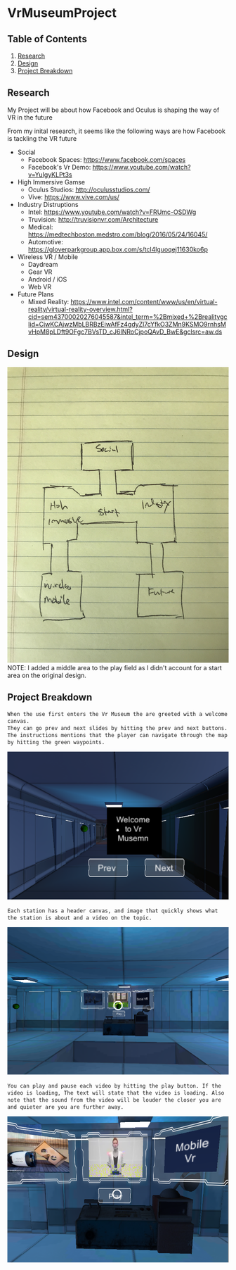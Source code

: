# VrMuseumProject

## Table of Contents
1. [Research](#research)
2. [Design](#design)
3. [Project Breakdown](#project-breakdown)


## Research

My Project will be about how Facebook and Oculus is shaping the way of VR in the future

From my inital research, it seems like the following ways are how Facebook is tackling the VR future

- Social
	- Facebook Spaces: https://www.facebook.com/spaces
	- Facebook's Vr Demo: https://www.youtube.com/watch?v=YuIgyKLPt3s
- High Immersive Gamse
	- Oculus Studios: http://oculusstudios.com/
	- Vive: https://www.vive.com/us/
- Industry Distruptions
	- Intel: https://www.youtube.com/watch?v=FRUmc-OSDWg 
	- Truvision: http://truvisionvr.com/Architecture
	- Medical: https://medtechboston.medstro.com/blog/2016/05/24/16045/
	- Automotive: https://gloverparkgroup.app.box.com/s/tcl4lguoqej11630ko6p
- Wireless VR / Mobile
	- Daydream
	- Gear VR
	- Android / iOS
	- Web VR
- Future Plans
	- Mixed Reality: https://www.intel.com/content/www/us/en/virtual-reality/virtual-reality-overview.html?cid=sem43700020276045587&intel_term=%2Bmixed+%2Brealitygclid=CjwKCAjwzMbLBRBzEiwAfFz4gdyZl7cYfkO3ZMn9KSMO9rnhsMvHpM8pLDft9OFgc7BVsTD_cJ6INRoCjpoQAvD_BwE&gclsrc=aw.ds

## Design
![ScreenShot](https://github.com/soctkoren/VrMuseumProject/blob/master/design.JPG)
	NOTE: I added a middle area to the play field as I didn't account for a start area on the original design.

## Project Breakdown
	When the use first enters the Vr Museum the are greeted with a welcome canvas.
	They can go prev and next slides by hitting the prev and next buttons. The instructions mentions that the player can navigate through the map by hitting the green waypoints.
![ScreenShot](https://github.com/soctkoren/VrMuseumProject/blob/master/docsAssets/step1.png)

	Each station has a header canvas, and image that quickly shows what the station is about and a video on the topic.
![ScreenShot](https://github.com/soctkoren/VrMuseumProject/blob/master/docsAssets/step2.png)

	You can play and pause each video by hitting the play button. If the video is loading, The text will state that the video is loading. Also note that the sound from the video will be louder the closer you are and quieter are you are further away.
![ScreenShot](https://github.com/soctkoren/VrMuseumProject/blob/master/docsAssets/step3.png)
